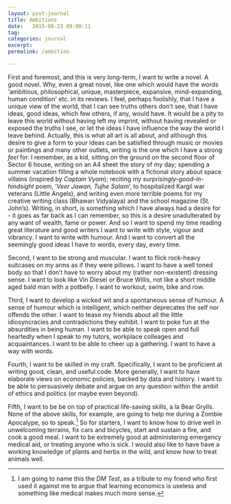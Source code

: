 ```yaml
---
layout: post-journal
title: Ambitions
date:   2015-08-23 09:00:11
tag: 
categories: journal
excerpt: 
permalink: /ambition

---
```


First and foremost, and this is very long-term, I want to write a novel. A good novel. Why, even a great novel, like one which would have the words 'ambitious, philosophical, unique, masterpiece, expansive, mind-expanding, human condition' etc. in its reviews. I feel, perhaps foolishly, that I have a unique view of the world, that I can see truths others don’t see, that I have ideas, good ideas, which few others, if any, would have. It would be a pity to leave this world without having left my imprint, without having revealed or exposed the truths I see, or let the ideas I have influence the way the world I leave behind. Actually, this is what all art is all about, and although this desire to give a form to your ideas can be satisfied through music or movies or paintings and many other outlets, writing is the one which I have a strong *feel* for. I remember, as a kid, sitting on the ground on the second floor of Sector 6 house, writing on an A4 sheet the story of my day; spending a summer vacation filling a whole notebook with a fictional story about space villains (inspired by *Captain Vyom*); reciting my *surprisingly-good-in-hindsight* poem, ‘*Veer Jawan, Tujhe Salam*’, to hospitalized Kargil war veterans (Little Angels), and writing even more terrible poems for my creative writing class (Bhawan Vidyalaya) and the school magazine (St. John’s). Writing, in short, is something which I have always had a desire for - it goes as far back as I can remember, so this is a desire unadulterated by any want of wealth, fame or power. And so I want to spend my time reading great literature and good writers I want to write with style, vigour and vibrancy. I want to write with humour. And I want to convert all the seemingly good ideas I have to words, every day, every time.

Second, I want to be strong and muscular. I want to flick rock-heavy suitcases on my arms as if they were pillows. I want to have  a well toned body so that I don’t have to worry about my (rather non-existent) dressing sense. I want to look like Vin Diesel or Bruce Willis, not like a short middle aged bald man with a potbelly. I want to workout, swim, bike and row.

Third, I want to develop a wicked wit and a spontaneous sense of humour. A sense of humour which is intelligent, which neither deprecates the self nor offends the other. I want to tease my friends about all the little idiosyncracies and contradictions they exhibit. I want to poke fun at the absurdities in being human. I want to be able to speak open and full heartedly when I speak to my tutors, workplace colleages and acquaintances. I want to be able to cheer up a gathering. I want to have a way with words. 

Fourth, I want to be skilled in my craft. Specifically, I want to be proficient at writing good, clean, and useful code. More generally, I want to have elaborate views on economic policies, backed by data and history. I want to be able to persuasively debate and argue on any question within the ambit of ethics and politics (or maybe even beyond).


Fifth, I want to be be on top of practical life-saving skills, a la Bear Grylls. None of the above skills, for example, are going to help me during a Zombie Apocalype, so to speak.[^DM] So for starters, I want to know how to drive well in unwelcoming terrains, fix cars and bicycles, start and sustain a fire, and cook a good meal. I want to be extremely good at administering emergency medical aid, or treating anyone who is sick. I would also like to have have a working knowledge of plants and herbs in the wild, and know how to treat animals well.

[^DM]: I am going to name this the *DM Test*, as a tribute to my friend who first used it against me to argue that learning economics is useless and something like medical makes much more sense.  




